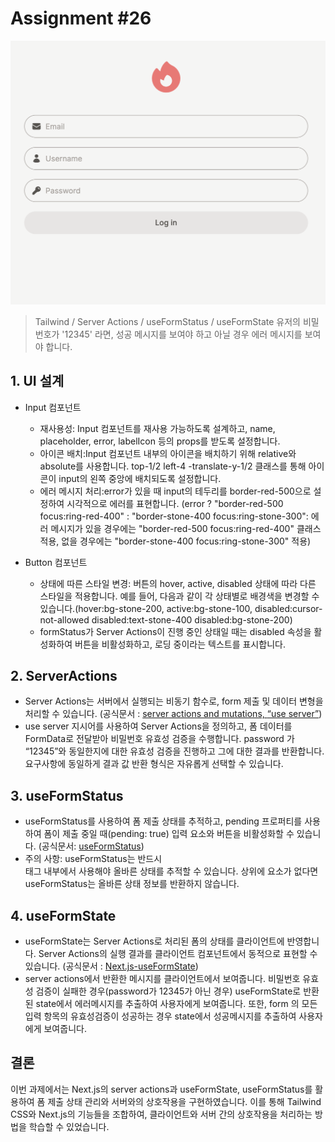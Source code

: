 # Assignment #26

<p align='center'>
<img src='image.png' width='600'/>
</p>

> Tailwind / Server Actions / useFormStatus / useFormState
> 유저의 비밀번호가 '12345' 라면, 성공 메시지를 보여야 하고 아닐 경우 에러 메시지를 보여야 합니다.

## 1. UI 설계

- Input 컴포넌트

  - 재사용성: Input 컴포넌트를 재사용 가능하도록 설계하고, name, placeholder, error, labelIcon 등의 props를 받도록 설정합니다.
  - 아이콘 배치:Input 컴포넌트 내부의 아이콘을 배치하기 위해 relative와 absolute를 사용합니다. top-1/2 left-4 -translate-y-1/2 클래스를 통해 아이콘이 input의 왼쪽 중앙에 배치되도록 설정합니다.
  - 에러 메시지 처리:error가 있을 때 input의 테두리를 border-red-500으로 설정하여 시각적으로 에러를 표현합니다. (error ? "border-red-500 focus:ring-red-400" : "border-stone-400 focus:ring-stone-300": 에러 메시지가 있을 경우에는 "border-red-500 focus:ring-red-400" 클래스 적용, 없을 경우에는 "border-stone-400 focus:ring-stone-300" 적용)

- Button 컴포넌트

  - 상태에 따른 스타일 변경: 버튼의 hover, active, disabled 상태에 따라 다른 스타일을 적용합니다. 예를 들어, 다음과 같이 각 상태별로 배경색을 변경할 수 있습니다.(hover:bg-stone-200, active:bg-stone-100, disabled:cursor-not-allowed disabled:text-stone-400 disabled:bg-stone-200)
  - formStatus가 Server Actions이 진행 중인 상태일 때는 disabled 속성을 활성화하여 버튼을 비활성화하고, 로딩 중이라는 텍스트를 표시합니다.

## 2. ServerActions

- Server Actions는 서버에서 실행되는 비동기 함수로, form 제출 및 데이터 변형을 처리할 수 있습니다. (공식문서 : [server actions and mutations, ](https://nextjs.org/docs/app/building-your-application/data-fetching/server-actions-and-mutations)[“use server”](https://ko.react.dev/reference/rsc/use-server))
- use server 지시어를 사용하여 Server Actions을 정의하고, 폼 데이터를 FormData로 전달받아 비밀번호 유효성 검증을 수행합니다. password 가 “12345”와 동일한지에 대한 유효성 검증을 진행하고 그에 대한 결과를 반환합니다. 요구사항에 동일하게 결과 값 반환 형식은 자유롭게 선택할 수 있습니다.

## 3. useFormStatus

- useFormStatus를 사용하여 폼 제출 상태를 추적하고, pending 프로퍼티를 사용하여 폼이 제출 중일 때(pending: true) 입력 요소와 버튼을 비활성화할 수 있습니다. (공식문서: [useFormStatus](https://ko.react.dev/reference/react-dom/hooks/useFormStatus))
- 주의 사항: useFormStatus는 반드시 <form> 태그 내부에서 사용해야 올바른 상태를 추적할 수 있습니다. 상위에 <form> 요소가 없다면 useFormStatus는 올바른 상태 정보를 반환하지 않습니다.

## 4. useFormState

- useFormState는 Server Actions로 처리된 폼의 상태를 클라이언트에 반영합니다. Server Actions의 실행 결과를 클라이언트 컴포넌트에서 동적으로 표현할 수 있습니다. (공식문서 : [Next.js-useFormState](https://nextjs.org/docs/app/building-your-application/data-fetching/server-actions-and-mutations#server-side-validation-and-error-handling))
- server actions에서 반환한 메시지를 클라이언트에서 보여줍니다. 비밀번호 유효성 검증이 실패한 경우(password가 12345가 아닌 경우) useFormState로 반환된 state에서 에러메시지를 추출하여 사용자에게 보여줍니다. 또한, form 의 모든 입력 항목의 유효성검증이 성공하는 경우 state에서 성공메시지를 추출하여 사용자에게 보여줍니다.

## 결론

이번 과제에서는 Next.js의 server actions과 useFormState, useFormStatus를 활용하여 폼 제출 상태 관리와 서버와의 상호작용을 구현하였습니다. 이를 통해 Tailwind CSS와 Next.js의 기능들을 조합하여, 클라이언트와 서버 간의 상호작용을 처리하는 방법을 학습할 수 있었습니다.
